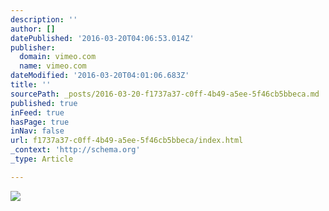 ```yaml
---
description: ''
author: []
datePublished: '2016-03-20T04:06:53.014Z'
publisher:
  domain: vimeo.com
  name: vimeo.com
dateModified: '2016-03-20T04:01:06.683Z'
title: ''
sourcePath: _posts/2016-03-20-f1737a37-c0ff-4b49-a5ee-5f46cb5bbeca.md
published: true
inFeed: true
hasPage: true
inNav: false
url: f1737a37-c0ff-4b49-a5ee-5f46cb5bbeca/index.html
_context: 'http://schema.org'
_type: Article

---
```

![](https://i.vimeocdn.com/video/471108577_590x332.jpg)
